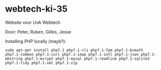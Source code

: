 # webtech-ki-35
Website voor UvA Webtech

Door: Peter, Ruben, Gilles, Jesse

Installing PHP locally (mayb?):

`sudo apt-get install php7.1 php7.1-cli php7.1-fpm php7.1-bcmath php7.1-common php7.1-curl php7.1-imap php7.1-intl
php7.1-json php7.1-mbstring php7.1-mcrypt php7.1-mysql php7.1-readline php7.1-sqlite3 php7.1-tidy php7.1-xml php7.1-zip`
